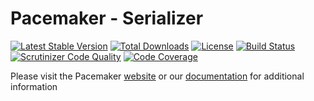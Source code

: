 # Pacemaker - Serializer

[![Latest Stable Version](https://img.shields.io/packagist/v/techdivision/import-serializer.svg?style=flat-square)](https://packagist.org/packages/techdivision/import-serializer) 
 [![Total Downloads](https://img.shields.io/packagist/dt/techdivision/import-serializer.svg?style=flat-square)](https://packagist.org/packages/techdivision/import-serializer)
 [![License](https://img.shields.io/packagist/l/techdivision/import-serializer.svg?style=flat-square)](https://packagist.org/packages/techdivision/import-serializer)
 [![Build Status](https://img.shields.io/travis/techdivision/import-serializer/master.svg?style=flat-square)](http://travis-ci.org/techdivision/import-serializer)
 [![Scrutinizer Code Quality](https://img.shields.io/scrutinizer/g/techdivision/import-serializer/master.svg?style=flat-square)](https://scrutinizer-ci.com/g/techdivision/import-serializer/?branch=master) 
 [![Code Coverage](https://img.shields.io/scrutinizer/coverage/g/techdivision/import-serializer/master.svg?style=flat-square)](https://scrutinizer-ci.com/g/techdivision/import-serializer/?branch=master) 
 
Please visit the Pacemaker [website](https://pacemaker.techdivision.com) or our [documentation](https://docs.met.tdintern.de/pacemaker/1.3/) for additional information